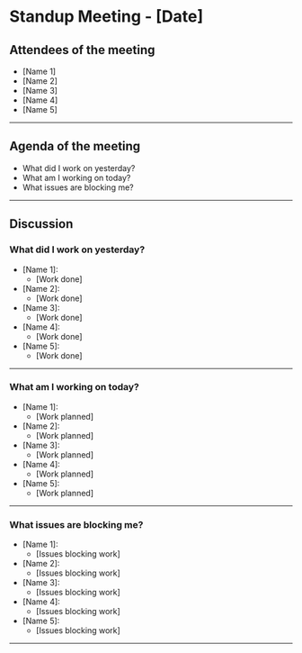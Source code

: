 # Standup Meeting - [Date]

## Attendees of the meeting

- [Name 1]
- [Name 2]
- [Name 3]
- [Name 4]
- [Name 5]

---

## Agenda of the meeting

- What did I work on yesterday?
- What am I working on today?
- What issues are blocking me?

---

## Discussion

### What did I work on yesterday?

- [Name 1]: 
  - [Work done]
- [Name 2]: 
  - [Work done]
- [Name 3]: 
  - [Work done]
- [Name 4]: 
  - [Work done]
- [Name 5]: 
  - [Work done]

---

### What am I working on today?

- [Name 1]: 
  - [Work planned]
- [Name 2]: 
  - [Work planned]
- [Name 3]: 
  - [Work planned]
- [Name 4]: 
  - [Work planned]
- [Name 5]: 
  - [Work planned]

---

### What issues are blocking me?

- [Name 1]: 
  - [Issues blocking work]
- [Name 2]: 
  - [Issues blocking work]
- [Name 3]: 
  - [Issues blocking work]
- [Name 4]: 
  - [Issues blocking work]
- [Name 5]: 
  - [Issues blocking work]
---
